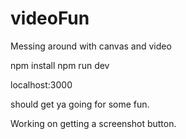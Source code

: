 # videoFun
Messing around with canvas and video


npm install
npm run dev

localhost:3000

should get ya going for some fun.


Working on getting a screenshot button.